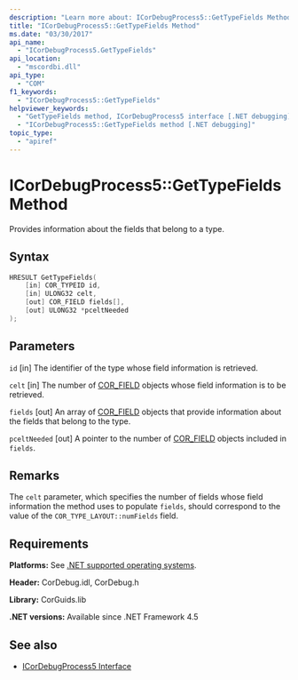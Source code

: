 ```yaml
---
description: "Learn more about: ICorDebugProcess5::GetTypeFields Method"
title: "ICorDebugProcess5::GetTypeFields Method"
ms.date: "03/30/2017"
api_name:
  - "ICorDebugProcess5.GetTypeFields"
api_location:
  - "mscordbi.dll"
api_type:
  - "COM"
f1_keywords:
  - "ICorDebugProcess5::GetTypeFields"
helpviewer_keywords:
  - "GetTypeFields method, ICorDebugProcess5 interface [.NET debugging]"
  - "ICorDebugProcess5::GetTypeFields method [.NET debugging]"
topic_type:
  - "apiref"
---
```

# ICorDebugProcess5::GetTypeFields Method

Provides information about the fields that belong to a type.

## Syntax

```cpp
HRESULT GetTypeFields(
    [in] COR_TYPEID id,
    [in] ULONG32 celt,
    [out] COR_FIELD fields[],
    [out] ULONG32 *pceltNeeded
);
```

## Parameters

 `id`
 [in] The identifier of the type whose field information is retrieved.

 `celt`
 [in] The number of [COR_FIELD](cor-field-structure.md) objects whose field information is to be retrieved.

 `fields`
 [out] An array of [COR_FIELD](cor-field-structure.md) objects that provide information about the fields that belong to the type.

 `pceltNeeded`
 [out] A pointer to the number of [COR_FIELD](cor-field-structure.md) objects included in `fields`.

## Remarks

The `celt` parameter, which specifies the number of fields whose field information the method uses to populate `fields`, should correspond to the value of the `COR_TYPE_LAYOUT::numFields` field.

## Requirements

 **Platforms:** See [.NET supported operating systems](https://github.com/dotnet/core/blob/main/os-lifecycle-policy.md).

 **Header:** CorDebug.idl, CorDebug.h

 **Library:** CorGuids.lib

 **.NET versions:** Available since .NET Framework 4.5

## See also

- [ICorDebugProcess5 Interface](icordebugprocess5-interface.md)
